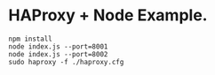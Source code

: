 # HAProxy + Node Example.
```
npm install
node index.js --port=8001
node index.js --port=8002
sudo haproxy -f ./haproxy.cfg
```
